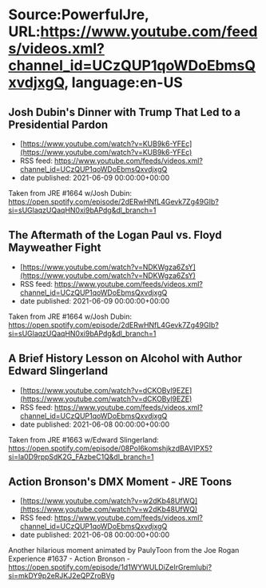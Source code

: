 # Source:PowerfulJre, URL:https://www.youtube.com/feeds/videos.xml?channel_id=UCzQUP1qoWDoEbmsQxvdjxgQ, language:en-US

## Josh Dubin's Dinner with Trump That Led to a Presidential Pardon
 - [https://www.youtube.com/watch?v=KUB9k6-YFEc](https://www.youtube.com/watch?v=KUB9k6-YFEc)
 - RSS feed: https://www.youtube.com/feeds/videos.xml?channel_id=UCzQUP1qoWDoEbmsQxvdjxgQ
 - date published: 2021-06-09 00:00:00+00:00

Taken from JRE #1664 w/Josh Dubin:
https://open.spotify.com/episode/2dERwHNfL4Gevk7Zg49GIb?si=sUGlaqzUQaqHN0xi9bAPdg&dl_branch=1

## The Aftermath of the Logan Paul vs. Floyd Mayweather Fight
 - [https://www.youtube.com/watch?v=NDKWgza6ZsY](https://www.youtube.com/watch?v=NDKWgza6ZsY)
 - RSS feed: https://www.youtube.com/feeds/videos.xml?channel_id=UCzQUP1qoWDoEbmsQxvdjxgQ
 - date published: 2021-06-09 00:00:00+00:00

Taken from JRE #1664 w/Josh Dubin:
https://open.spotify.com/episode/2dERwHNfL4Gevk7Zg49GIb?si=sUGlaqzUQaqHN0xi9bAPdg&dl_branch=1

## A Brief History Lesson on Alcohol with Author Edward Slingerland
 - [https://www.youtube.com/watch?v=dCKOByl9EZE](https://www.youtube.com/watch?v=dCKOByl9EZE)
 - RSS feed: https://www.youtube.com/feeds/videos.xml?channel_id=UCzQUP1qoWDoEbmsQxvdjxgQ
 - date published: 2021-06-08 00:00:00+00:00

Taken from JRE #1663 w/Edward Slingerland:
https://open.spotify.com/episode/08PoI6komshjkzdBAVIPX5?si=la0D9rppSdK2G_FAzbeC1Q&dl_branch=1

## Action Bronson's DMX Moment - JRE Toons
 - [https://www.youtube.com/watch?v=w2dKb48UfWQ](https://www.youtube.com/watch?v=w2dKb48UfWQ)
 - RSS feed: https://www.youtube.com/feeds/videos.xml?channel_id=UCzQUP1qoWDoEbmsQxvdjxgQ
 - date published: 2021-06-08 00:00:00+00:00

Another hilarious moment animated by PaulyToon from the Joe Rogan Experience #1637 - Action Bronson - https://open.spotify.com/episode/1d1WYWULDiZeIrGremIubi?si=mkDY9p2eRJKJ2eQPZroBVg

